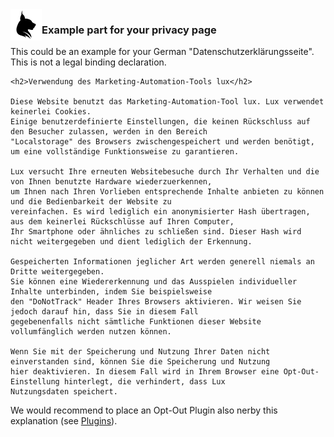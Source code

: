 <img align="left" src="../../Resources/Public/Icons/lux.svg" width="50" />

### Example part for your privacy page

This could be an example for your German "Datenschutzerklärungsseite". This is not a legal binding declaration.

```
<h2>Verwendung des Marketing-Automation-Tools lux</h2>

Diese Website benutzt das Marketing-Automation-Tool lux. Lux verwendet keinerlei Cookies.
Einige benutzerdefinierte Einstellungen, die keinen Rückschluss auf den Besucher zulassen, werden in den Bereich
"Localstorage" des Browsers zwischengespeichert und werden benötigt, um eine vollständige Funktionsweise zu garantieren.

Lux versucht Ihre erneuten Websitebesuche durch Ihr Verhalten und die von Ihnen benutzte Hardware wiederzuerkennen,
um Ihnen nach Ihren Vorlieben entsprechende Inhalte anbieten zu können und die Bedienbarkeit der Website zu
vereinfachen. Es wird lediglich ein anonymisierter Hash übertragen, aus dem keinerlei Rückschlüsse auf Ihren Computer,
Ihr Smartphone oder ähnliches zu schließen sind. Dieser Hash wird nicht weitergegeben und dient lediglich der Erkennung.

Gespeicherten Informationen jeglicher Art werden generell niemals an Dritte weitergegeben.
Sie können eine Wiedererkennung und das Ausspielen individueller Inhalte unterbinden, indem Sie beispielsweise
den "DoNotTrack" Header Ihres Browsers aktivieren. Wir weisen Sie jedoch darauf hin, dass Sie in diesem Fall
gegebenenfalls nicht sämtliche Funktionen dieser Website vollumfänglich werden nutzen können.

Wenn Sie mit der Speicherung und Nutzung Ihrer Daten nicht einverstanden sind, können Sie die Speicherung und Nutzung
hier deaktivieren. In diesem Fall wird in Ihrem Browser eine Opt-Out-Einstellung hinterlegt, die verhindert, dass Lux
Nutzungsdaten speichert.
```

We would recommend to place an Opt-Out Plugin also nerby this explanation
(see [Plugins](../Technical/Plugins/Index.md)).
